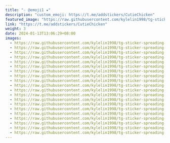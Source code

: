 ```yaml
---
title: "☆ @emoji1 ★"
description: "custom_emoji: https://t.me/addstickers/CutieChicken"
featured_image: "https://raw.githubusercontent.com/kylelin1998/tg-sticker-spreading-worldwide-images/main/img/c17d791d-c991-4c25-aeef-4cb108aa88a5.jpg"
link: "https://t.me/addstickers/CutieChicken"
weight: 3
date: 2024-01-13T13:06:29+08:00
images:
  - https://raw.githubusercontent.com/kylelin1998/tg-sticker-spreading-worldwide-images/main/img/c17d791d-c991-4c25-aeef-4cb108aa88a5.jpg
  - https://raw.githubusercontent.com/kylelin1998/tg-sticker-spreading-worldwide-images/main/img/c91a8cb4-aa09-4d92-8dfb-c98960fea631.jpg
  - https://raw.githubusercontent.com/kylelin1998/tg-sticker-spreading-worldwide-images/main/img/81d303de-33ac-4b3e-91ec-0481e7d14e2a.jpg
  - https://raw.githubusercontent.com/kylelin1998/tg-sticker-spreading-worldwide-images/main/img/cd5c8a18-a58c-4362-b777-3ff8f9563c01.jpg
  - https://raw.githubusercontent.com/kylelin1998/tg-sticker-spreading-worldwide-images/main/img/cda2d31c-b4f4-40e2-add3-c79f3c7bece6.jpg
  - https://raw.githubusercontent.com/kylelin1998/tg-sticker-spreading-worldwide-images/main/img/e4564ece-796f-45e7-a4a7-3a25b95699da.jpg
  - https://raw.githubusercontent.com/kylelin1998/tg-sticker-spreading-worldwide-images/main/img/9f960933-c792-4bb1-bb75-02c23257fe92.jpg
  - https://raw.githubusercontent.com/kylelin1998/tg-sticker-spreading-worldwide-images/main/img/4539dd9b-459e-4572-bca4-d29fdd15b401.jpg
  - https://raw.githubusercontent.com/kylelin1998/tg-sticker-spreading-worldwide-images/main/img/5af82677-dada-4651-a24d-02239121bcc7.jpg
  - https://raw.githubusercontent.com/kylelin1998/tg-sticker-spreading-worldwide-images/main/img/2c5447d0-b7e5-45b4-b7f4-611b515c0726.jpg
  - https://raw.githubusercontent.com/kylelin1998/tg-sticker-spreading-worldwide-images/main/img/187f7439-9037-4e1a-9a3a-8e897eb3a4f7.jpg
  - https://raw.githubusercontent.com/kylelin1998/tg-sticker-spreading-worldwide-images/main/img/244b6f9d-74fc-4cf0-b6d2-7e329767fc94.jpg
  - https://raw.githubusercontent.com/kylelin1998/tg-sticker-spreading-worldwide-images/main/img/ef8807a4-f561-49aa-8244-084c9489f7ea.jpg
  - https://raw.githubusercontent.com/kylelin1998/tg-sticker-spreading-worldwide-images/main/img/0361d1cd-64f0-4b36-8402-f6220ceb354c.jpg
  - https://raw.githubusercontent.com/kylelin1998/tg-sticker-spreading-worldwide-images/main/img/57e548fc-815e-4a20-bf24-1a1313ae64b8.jpg
  - https://raw.githubusercontent.com/kylelin1998/tg-sticker-spreading-worldwide-images/main/img/613ffbda-2c9d-4357-8de6-177411487199.jpg
  - https://raw.githubusercontent.com/kylelin1998/tg-sticker-spreading-worldwide-images/main/img/b97f6b6c-b9a1-4eb8-a636-1ab221d5013b.jpg
  - https://raw.githubusercontent.com/kylelin1998/tg-sticker-spreading-worldwide-images/main/img/1245b2e1-828d-4f07-adea-2fbe1d9bda60.jpg
  - https://raw.githubusercontent.com/kylelin1998/tg-sticker-spreading-worldwide-images/main/img/7b803efc-499f-4727-8ed2-4e85f2e85935.jpg
  - https://raw.githubusercontent.com/kylelin1998/tg-sticker-spreading-worldwide-images/main/img/769b4554-0477-4c7c-8ba9-a81f87921aa3.jpg
---
```


